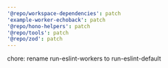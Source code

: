 ```yaml
---
'@repo/workspace-dependencies': patch
'example-worker-echoback': patch
'@repo/hono-helpers': patch
'@repo/tools': patch
'@repo/zod': patch
---
```


chore: rename run-eslint-workers to run-eslint-default
